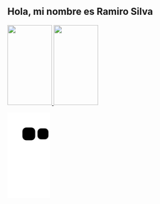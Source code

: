 ## Hola, mi nombre es Ramiro Silva
 <div>
  <a href="https://github.com/ramirinho10">
  <img height="180em" width="100em" src="https://github-readme-stats.vercel.app/api?username=ramirinho10&show_icons=true&theme=dracula&include_all_commits=true&count_private=true"/>
  <img height="180em" width="100em" src="https://github-readme-stats.vercel.app/api/top-langs/?username=ramirinho10&layout=compact&langs_count=7&theme=dracula"/>
</div>
  
 
 
  ![Snake animation](https://github.com/rafaballerini/rafaballerini/blob/output/github-contribution-grid-snake.svg)
 
